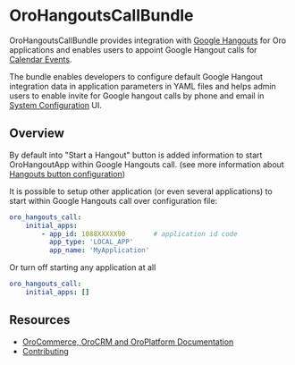 # OroHangoutsCallBundle

OroHangoutsCallBundle provides integration with [Google Hangouts](https://hangouts.google.com/) for Oro applications and enables users to appoint Google Hangout calls for [Calendar Events](https://github.com/oroinc/OroCalendarBundle).

The bundle enables developers to configure default Google Hangout integration data in application parameters in YAML files and helps admin users to enable invite for Google hangout calls by phone and email in [System Configuration](https://github.com/oroinc/platform/tree/master/src/Oro/Bundle/ConfigBundle) UI.

## Overview

By default into "Start a Hangout" button is added information to start OroHangoutApp within Google Hangouts call.
(see more information about [Hangouts button configuration](https://developers.google.com/+/hangouts/button))

It is possible to setup other application (or even several applications) to start within Google Hangouts call over configuration file:
```yml
oro_hangouts_call:
    initial_apps:
        - app_id: 1088XXXXX90       # application id code
          app_type: 'LOCAL_APP'
          app_name: 'MyApplication'
```

Or turn off starting any application at all
```yml
oro_hangouts_call:
    initial_apps: []
```

Resources
---------

  * [OroCommerce, OroCRM and OroPlatform Documentation](https://doc.oroinc.com)
  * [Contributing](https://doc.oroinc.com/community/contribute/)
